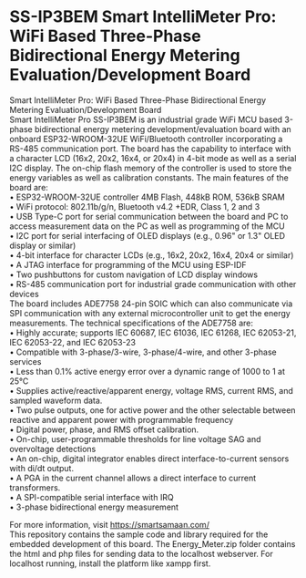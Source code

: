 # **SS-IP3BEM Smart IntelliMeter Pro: WiFi Based Three-Phase Bidirectional Energy Metering Evaluation/Development Board**
Smart IntelliMeter Pro: WiFi Based Three-Phase Bidirectional Energy Metering Evaluation/Development Board <br />
Smart IntelliMeter Pro SS-IP3BEM is an industrial grade WiFi MCU based 3-phase bidirectional energy metering development/evaluation board with an onboard ESP32-WROOM-32UE WiFi/Bluetooth controller incorporating a RS-485 communication port. The board has the capability to interface with a character LCD (16x2, 20x2, 16x4, or 20x4) in 4-bit mode as well as a serial I2C display. The on-chip flash memory of the controller is used to store the energy variables as well as calibration constants. The main features of the board are:<br />
•	ESP32-WROOM-32UE controller 4MB Flash, 448kB ROM, 536kB SRAM<br />
•	WiFi protocol: 802.11b/g/n, Bluetooth v4.2 +EDR, Class 1, 2 and 3<br />
•	USB Type-C port for serial communication between the board and PC to access measurement data on the PC as well as programming of the MCU<br />
•	I2C port for serial interfacing of OLED displays (e.g., 0.96" or 1.3" OLED display or similar)<br />
•	4-bit interface for character LCDs (e.g., 16x2, 20x2, 16x4, 20x4 or similar)<br />
•	A JTAG interface for programming of the MCU using ESP-IDF<br />
•	Two pushbuttons for custom navigation of LCD display windows<br />
•	RS-485 communication port for industrial grade communication with other devices <br />
The board includes ADE7758 24-pin SOIC which can also communicate via SPI communication with any external microcontroller unit to get the energy measurements. The technical specifications of the ADE7758 are:<br />
•	Highly accurate; supports IEC 60687, IEC 61036, IEC 61268, IEC 62053-21, IEC 62053-22, and IEC 62053-23<br />
•	Compatible with 3-phase/3-wire, 3-phase/4-wire, and other 3-phase services<br />
•	Less than 0.1% active energy error over a dynamic range of 1000 to 1 at 25°C<br />
•	Supplies active/reactive/apparent energy, voltage RMS, current RMS, and sampled waveform data.<br />
•	Two pulse outputs, one for active power and the other selectable between reactive and apparent power with programmable frequency<br />
•	Digital power, phase, and RMS offset calibration.<br />
•	On-chip, user-programmable thresholds for line voltage SAG and overvoltage detections<br />
•	An on-chip, digital integrator enables direct interface-to-current sensors with di/dt output.<br />
•	A PGA in the current channel allows a direct interface to current transformers.<br />
•	A SPI-compatible serial interface with IRQ<br />
•	3-phase bidirectional energy measurement<br />

For more information, visit https://smartsamaan.com/<br />
This repository contains the sample code and library required for the embedded development of this board. The Energy_Meter.zip folder contains the html and php files for sending data to the localhost webserver. For localhost running, install the platform like xampp first.

